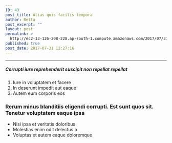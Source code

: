```yaml
---
ID: 43
post_title: Alias quis facilis tempora
author: Retta
post_excerpt: ""
layout: post
permalink: >
  http://ec2-13-126-208-228.ap-south-1.compute.amazonaws.com/2017/07/31/alias-quis-facilis-tempora/
published: true
post_date: 2017-07-31 12:27:16
---
```

<hr>
<h5>Corrupti iure reprehenderit suscipit non repellat repellat</h5>
<ol><li>Iure in voluptatem et facere</li><li>In deserunt impedit aut eaque</li><li>Autem eum corporis eos</li></ol>
<h3>Rerum minus blanditiis eligendi corrupti. Est sunt quos sit. Tenetur voluptatem eaque ipsa</h3>
<ul><li>Nisi ipsa et veritatis doloribus</li><li>Molestias enim odit delectus a</li><li>Voluptas et autem eaque doloremque</li></ul>
<!--more-->